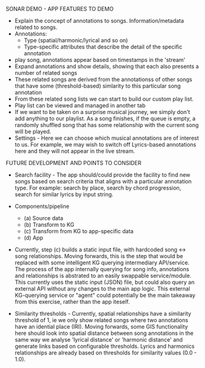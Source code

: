 SONAR DEMO - APP FEATURES TO DEMO


- Explain the concept of annotations to songs. Information/metadata related to songs. 
- Annotations:
	- Type (spatial/harmonic/lyrical and so on)
	- Type-specific attributes that describe the detail of the specific annotation
- play song, annotations appear based on timestamps in the 'stream'
- Expand annotations and show details, showing that each also presents a number of related songs
- These related songs are derived from the annotationss of other songs that have some (threshold-based) simlarity to this particular song annotation
- From these related song lists we can start to build our custom play list. 
- Play list can be viewed and managed in another tab
- If we want to be taken on a surprise musical journey, we simply don't add anything to our playlist. As a song finishes, if the queue is empty, a randomly shuffled song that has some relationship with the current song will be played.
- Settings - Here we can choose which musical annotations are of interest to us. For example, we may wish to switch off Lyrics-based annotations here and they will not appear in the live stream.


FUTURE DEVELOPMENT AND POINTS TO CONSIDER

- Search facility - The app should/could provide the facility to find new songs based on search criteria that aligns with a particular annotation type. For example:  search by place, search by chord progression, search for similar lyrics by input string.
- Components/pipeline
	- (a) Source data
	- (b) Transform to KG
	- (c) Transform from KG to app-specific data
	- (d) App
	
- Currently, step (c) builds a static input file, with hardcoded song <-> song relationships. Moving forwards, this is the step that would be replaced with some intelligent KG querying intermediary API/service. The process of the app internally querying for song info, annotations and relationships is abstrated to an easily swappable service/module. This currently uses the static input (JSON) file, but could also query an external API without any changes to the main app logic. This external KG-querying service or "agent" could potentially be the main takeaway from this exercise, rather than the app iteself. 

- Similarity thresholds - Currently, spatial relationships have a similarity threshold of 1, ie we only show related songs where two annotations have an idential place (IRI). Moving forwards, some GIS functionality here should look into spatial distance between song annotations in the same way we analyse 'lyrical distance' or 'harmonic distance' and generate links based on configurable thresholds. Lyrics and harmonics relationships are already based on thresholds for similarity values (0.0 - 1.0).

